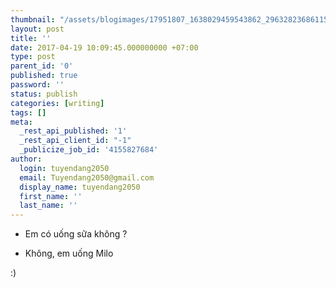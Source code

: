 ```yaml
---
thumbnail: "/assets/blogimages/17951807_1638029459543862_2963282368611530314_n.jpg"
layout: post
title: ''
date: 2017-04-19 10:09:45.000000000 +07:00
type: post
parent_id: '0'
published: true
password: ''
status: publish
categories: [writing]
tags: []
meta:
  _rest_api_published: '1'
  _rest_api_client_id: "-1"
  _publicize_job_id: '4155827684'
author:
  login: tuyendang2050
  email: Tuyendang2050@gmail.com
  display_name: tuyendang2050
  first_name: ''
  last_name: ''
---
```




- Em có uống sữa không ?


- Không, em uống Milo


:)
